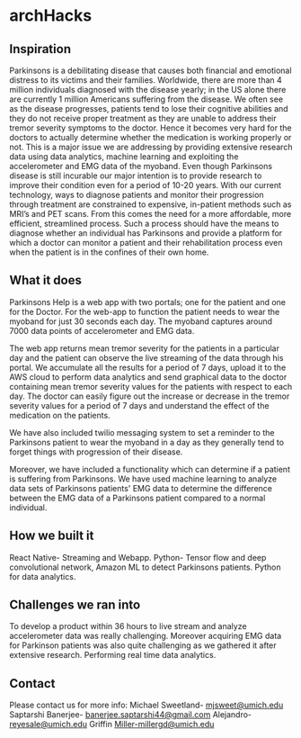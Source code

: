 # archHacks
## Inspiration
Parkinsons is a debilitating disease that causes both financial and emotional distress to its victims and their families. Worldwide, there are more than 4 million individuals diagnosed with the disease yearly; in the US alone there are currently 1 million Americans suffering from the disease. 
We often see as the disease progresses, patients tend to lose their cognitive abilities and they do not receive proper treatment as they are unable to address their tremor severity symptoms to the doctor. Hence it becomes very hard for the doctors to actually determine whether the medication is working properly or not. This is a major issue we are addressing by providing extensive research data using data analytics, machine learning and exploiting the accelerometer and EMG data of the myoband. Even though Parkinsons disease is still incurable our major intention is to provide research to improve their condition even for a period of 10-20 years.  With our current technology,  ways to diagnose patients and monitor their progression through treatment are constrained to expensive, in-patient methods such as MRI’s and PET scans. From this comes the need for a more affordable, more efficient, streamlined process.  Such a process should have the means to diagnose whether an individual has Parkinsons and provide a platform for which a doctor can monitor a patient and their rehabilitation process even when the patient is in the confines of their own home.

## What it does
Parkinsons Help is a web app with two portals; one for the patient and one for the Doctor. For the web-app to function the patient needs to wear the myoband for just 30 seconds each day. The myoband captures around 7000 data points of accelerometer and EMG data. 

The web app returns mean tremor severity for the patients in a particular day and the patient can observe the live streaming of the data through his portal. We accumulate all the results for a period of 7 days, upload it to the AWS cloud to perform data analytics and send graphical data to the doctor containing mean tremor severity values for the patients with respect to each day.
The doctor can easily figure out the increase or decrease in the tremor severity values for a period of 7 days and understand the effect of the medication on the patients.

We have also included twilio messaging system to set a reminder to the Parkinsons patient to wear the myoband in a day as they generally tend to forget things with progression of their disease.

Moreover, we have included a functionality which can determine if a patient is suffering from Parkinsons. We have used machine learning to analyze data sets of Parkinsons patients' EMG data to determine the difference between the EMG data of a Parkinsons patient compared to a normal individual.

## How we built it
React Native- Streaming and Webapp. Python- Tensor flow and deep convolutional network, Amazon ML to detect Parkinsons patients. Python for data analytics.

## Challenges we ran into
To develop a product within 36 hours to live stream and analyze accelerometer data was really challenging. Moreover acquiring EMG data for Parkinson patients was also quite challenging as we gathered it after extensive research.
Performing real time data analytics.

## Contact
Please contact us for more info:
Michael Sweetland- mjsweet@umich.edu
Saptarshi Banerjee- banerjee.saptarshi44@gmail.com
Alejandro- reyesale@umich.edu
Griffin Miller-millergd@umich.edu
